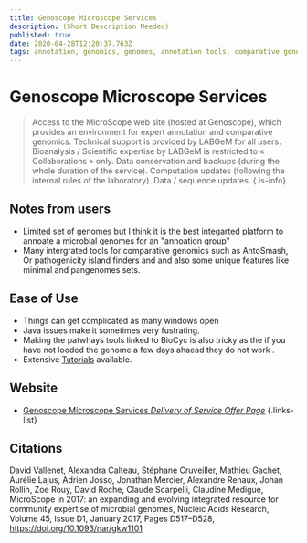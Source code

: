 ```yaml
---
title: Genoscope Microscope Services
description: (Short Description Needed)
published: true
date: 2020-04-28T12:20:37.763Z
tags: annotation, genomics, genomes, annotation tools, comparative genomics
---
```


# Genoscope Microscope Services

> Access to the MicroScope web site (hosted at Genoscope), which provides an environment for expert annotation and comparative genomics. 
&NewLine;
Technical support is provided by LABGeM for all users. Bioanalysis / Scientific expertise by LABGeM is restricted to « Collaborations » only.
&NewLine;
Data conservation and backups (during the whole duration of the service).  Computation updates (following the internal rules of the laboratory). Data / sequence updates. 
{.is-info}


## Notes from users
- Limited set of genomes but I think it is the best integarted platform to annoate a microbial genomes for an "annoation group" 
- Many intergrated tools for comparative genomics such as AntoSmash, Or pathogenicity island finders   and  and also some unique features like minimal and pangenomes sets. 

## Ease of Use
- Things can get complicated as many windows open
- Java issues make it sometimes very fustrating. 
- Making the patwhays tools linked to BioCyc is also tricky as the if you have not looded the genome a few days ahaead they do not work .
- Extensive [Tutorials](https://microscope.readthedocs.io/en/v3.14.0/) available.

## Website

- [Genoscope Microscope Services *Delivery of Service Offer Page*](https://mage.genoscope.cns.fr/microscope/about/services.php)
{.links-list}

## Citations
David Vallenet, Alexandra Calteau, Stéphane Cruveiller, Mathieu Gachet, Aurélie Lajus, Adrien Josso, Jonathan Mercier, Alexandre Renaux, Johan Rollin, Zoe Rouy, David Roche, Claude Scarpelli, Claudine Médigue, MicroScope in 2017: an expanding and evolving integrated resource for community expertise of microbial genomes, Nucleic Acids Research, Volume 45, Issue D1, January 2017, Pages D517–D528, https://doi.org/10.1093/nar/gkw1101
 